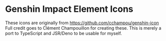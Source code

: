# Genshin Impact Element Icons

These icons are originally from https://github.com/cchampou/genshin-icon Full
credit goes to Clément Champouillon for creating these. This is merely a port to
TypeScript and JSR/Deno to be usable for myself.
